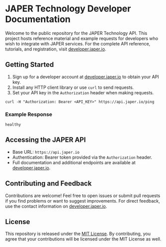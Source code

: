 # JAPER Technology Developer Documentation

Welcome to the public repository for the JAPER Technology API. This project hosts reference material and example requests for developers who wish to integrate with JAPER services. For the complete API reference, tutorials, and registration, visit [developer.japer.io](https://developer.japer.io).

## Getting Started

1. Sign up for a developer account at [developer.japer.io](https://developer.japer.io) to obtain your API key.
2. Install any HTTP client library or use `curl` to send requests.
3. Set your API key in the `Authorization` header when making requests.

```
curl -H "Authorization: Bearer <API_KEY>" https://api.japer.io/ping
```

### Example Response

```
healthy
```

## Accessing the JAPER API

- Base URL: `https://api.japer.io`
- Authentication: Bearer token provided via the `Authorization` header.
- Full documentation and additional endpoints are available at [developer.japer.io](https://developer.japer.io).

## Contributing and Feedback

Contributions are welcome! Feel free to open issues or submit pull requests if you find problems or want to suggest improvements. For direct feedback, use the contact information on [developer.japer.io](https://developer.japer.io).

## License

This repository is released under the [MIT License](LICENSE). By contributing, you agree that your contributions will be licensed under the MIT License as well.
